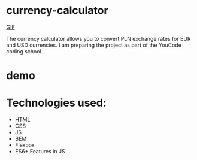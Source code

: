 # currency-calculator

[GIF](https://media.giphy.com/media/QBOgENZznnLJJJ3ATK/giphy.gif)

The currency calculator allows you to convert PLN exchange rates for EUR and USD currencies.
I am preparing the project as part of the YouCode coding school.

# demo


# Technologies used:
- HTML
- CSS
- JS
- BEM
- Flexbox
- ES6+ Features in JS
